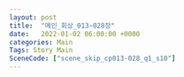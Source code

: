 ```yaml
---
layout: post
title:  "메인_회상_013~028장"
date:   2022-01-02 06:00:00 +0000
categories: Main
Tags: Story Main
SceneCode: ["scene_skip_cp013-028_q1_s10"]
---
```

